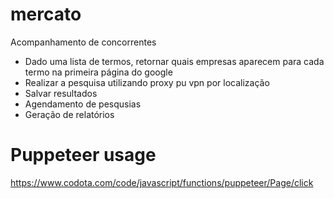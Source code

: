 # mercato

Acompanhamento de concorrentes

- Dado uma lista de termos, retornar quais empresas aparecem para cada termo na primeira página do google
- Realizar a pesquisa utilizando proxy pu vpn por localização
- Salvar resultados
- Agendamento de pesqusias
- Geração de relatórios

# Puppeteer usage

https://www.codota.com/code/javascript/functions/puppeteer/Page/click
